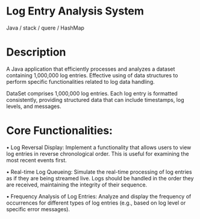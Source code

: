 # Log Entry Analysis System
Java / stack / quere / HashMap 

# Description
A Java application that efficiently processes and analyzes a dataset containing 1,000,000  log entries. Effective using of data structures to perform specific functionalities related to log data handling.

DataSet comprises 1,000,000 log entries. Each log entry is formatted consistently, providing structured data that can include timestamps, log levels, and messages.

# Core Functionalities:

• Log Reversal Display: Implement a functionality that allows users to view log entries in reverse chronological order. This is useful for examining the most recent events first.

• Real-time Log Queueing: Simulate the real-time processing of log entries as if they are being streamed live. Logs should be handled in the order they are received, maintaining the integrity of their sequence.

• Frequency Analysis of Log Entries: Analyze and display the frequency of occurrences for different types of log entries (e.g., based on log level or specific error messages).

